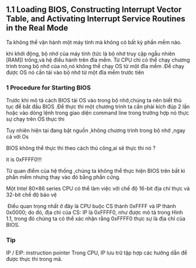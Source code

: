 ## 1.1 Loading BIOS, Constructing Interrupt Vector Table, and Activating Interrupt Service Routines in the Real Mode

Ta không thể vận hành một máy tính mà không có bất kỳ phần mềm nào.

khi khởi động, bộ nhớ của máy tính (tức là bộ nhớ truy cập ngẫu nhiên [RAM]) trống,và hệ điều hành trên đĩa mềm.
Từ CPU chỉ có thể chạy chương trình trong bộ nhớ của nó,nó không thể chạy OS từ một đĩa mềm .Để chạy được OS nó cần tải vào bộ nhớ từ một đĩa mềm trước tiên

### 1 Procedure for Starting BIOS
Trước khi mô tả cách BIOS tải OS vào trong bộ nhớ,chúng ta nên biết thủ tục để bắt đầu BIOS .Để thực thi một chương trình ta cần phải kích đúp 2 lần 
hoặc vào dòng lệnh trong giao diện  command line trong trường hợp nó thực sự chạy trên OS thực thi

Tuy nhiên hiện tại đang bật nguồn ,không chương trình trong bộ nhớ ,ngay cả với Os


BIOS không thể thực thi theo cách thủ công,ai sẽ thực thi nó ?

it is  0xFFFF0!!!

Từ quan điểm của hệ thống ,chúng ta không thể thực hiện BIOS trên bất kì phần mềm nhưng thay vào đó bằng phần cứng.

Một  Intel 80×86 series CPU có thể làm việc với chế độ  16-bit địa chỉ thực và 32-bit chế độ bảo vệ

![]()
Điều quan trọng nhất ở đây là CPU buộc CS thành 0xFFFF và
IP thành 0x0000; do đó, địa chỉ của CS: IP là 0xFFFF0, như được mô tả trong Hình 1.1, trong đó
chúng ta có thể xác nhận rằng 0xFFFF0 thực sự là địa chỉ của BIOS.

### Tip
IP / EIP: instruction pointer Trong CPU, IP lưu trữ tập hợp các hướng dẫn để được thực thi trong mã.